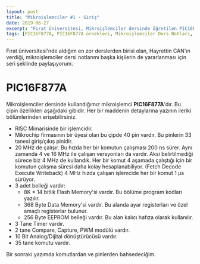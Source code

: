 ```yaml
---
layout: post
title: "Mikroişlemciler #1 - Giriş"
date: 2019-06-27
excerpt: "Fırat Üniversitesi, Mikroişlemciler dersinde öğretilen PIC16F877A mikroişlemcisinin iç yapısı ve nasıl kodlanacağı hakkındaki notlarımın internet ortamına geçirilmiş halidir."
tags: [PIC16F877A, PIC16F877A örnekleri, Mikroişlemciler Ders Notları, Hayrettin Can Ders Notları, Fırat Üniversitesi, Mikroişlemciler]
---
```


Fırat üniversitesi'nde aldığım en zor derslerden birisi olan, Hayrettin CAN'ın verdiği, mikroişlemciler dersi notlarımı başka kişilerin de yararlanması için seri şeklinde paylaşıyorum.

# PIC16F877A

Mikroişlemciler dersinde kullandığımız mikroişlemci **PIC16F877A**'dır. Bu çipin özellikleri aşağıdaki gibidir. Her bir maddenin detaylarına yazının ileriki bölümlerinden erişebilirsiniz.
- RISC Mimarisinde bir işlemcidir.
- Mikrochip firmasının bir üyesi olan bu çipde 40 pin vardır. Bu pinlerin 33 tanesi giriş/çıkış pinidir. 
- 20 MHz de çalışır. Bu hızda her bir komutun çalışması 200 ns sürer. Aynı zamanda 4 ve 16 MHz ile çalışan versyonları da vardır. Aksi belirtilmediği sürece biz 4 MHz de kullandık. Her bir komut 4 aşamada çalıştığı için  bir komutun çalışma süresi daha kolay hesaplanabiliyor. (Fetch Decode Execute Writeback) 4 MHz hızda çalışan işlemcide her bir komut 1 µs sürüyor. 
- 3 adet belleği vardır:
  * 8K * 14 bitlik Flash Memory'si vardır. Bu bölüme program kodları yazılır.
  * 368 Byte Data Memory'si vardır. Bu alanda ayar registerları ve özel amaçlı registerlar bulunur. 
  - 256 Byte EEPROM belleği vardır. Bu alan kalıcı hafıza olarak kullanılır.
- 3 Tane Timer vardır.
- 2 tane Compare, Capture, PWM modülü vardır.
- 10 Bit Analog/Dijital dönüştürücüsü vardır.
- 35 tane komutu vardır.

Bir sonraki yazımda komutlardan ve pinlerden bahsedeciğim.
